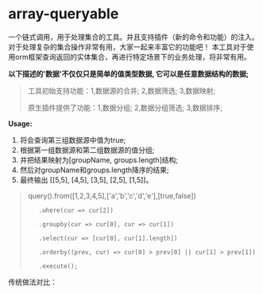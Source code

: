 # array-queryable
一个链式调用，用于处理集合的工具。并且支持插件（新的命令和功能）的注入。对于处理复杂的集合操作非常有用，大家一起来丰富它的功能吧！
本工具对于使用orm框架查询返回的实体集合，再进行特定场景下的业务处理，将非常有用。


**以下描述的'数据'不仅仅只是简单的值类型数据, 它可以是任意数据结构的数据;**

   

> 工具初始支持功能：1,数据源的合并; 2,数据筛选; 3,数据映射;
> 
> 原生插件提供了功能：1,数据分组; 2,数据分组筛选; 3,数据排序;


**Usage:**
  
 1. 将会查询第三组数据源中值为true;
 2. 根据第一组数据源和第二组数据源的值分组;
 3. 并把结果映射为[groupName, groups.length]结构;
 4. 然后对groupName和groups.length降序的结果;
 5. 最终输出 [[5,5], [4,5], [3,5], [2,5], [1,5]]。
 
 > query().from([1,2,3,4,5],['a','b','c','d','e'],[true,false])
 >      
 >        .where(cur => cur[2])
 >       
 >        .groupby(cur => cur[0], cur => cur[1])
 >       
 >        .select(cur => [cur[0], cur[1].length])
 >       
 >        .orderby((prev, cur) => cur[0] > prev[0] || cur[1] > prev[1])
 >
 >        .execute();
          

传统做法对比：


